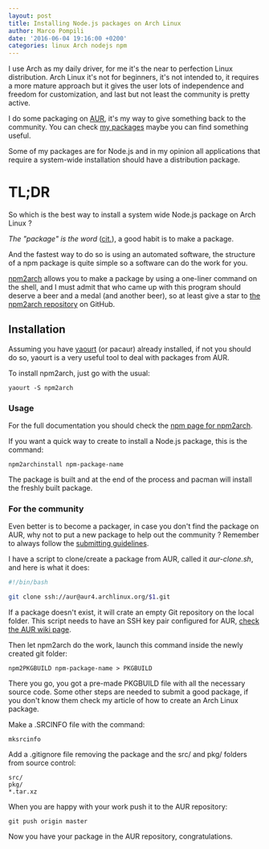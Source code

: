 ```yaml
---
layout: post
title: Installing Node.js packages on Arch Linux
author: Marco Pompili
date: '2016-06-04 19:16:00 +0200'
categories: linux Arch nodejs npm
---
```


I use Arch as my daily driver, for me it's the near to perfection Linux distribution. Arch Linux it's not for beginners, it's not intended to, it requires a more mature approach but it gives the user lots of independence and freedom for customization, and last but not least the community is pretty active. <!--more-->

I do some packaging on [AUR](https://aur.archlinux.org/), it's my way to give something back to the community. You can check [my packages](https://aur.archlinux.org/packages/?SeB=m&K=marcs) maybe you can find something useful.

Some of my packages are for Node.js and in my opinion all applications that require a system-wide installation should have a distribution package.

# TL;DR

So which is the best way to install a system wide Node.js package on Arch Linux ?

*The "package" is the word* ([cit.](https://www.youtube.com/watch?v=7OXVPgu6urw)), a good habit is to make a package.

And the fastest way to do so is using an automated software, the structure of a npm package is quite simple so a software can do the work for you.

[npm2arch](https://www.npmjs.com/package/npm2arch) allows you to make a package by using a one-liner command on the shell, and I must admit that who came up with this program should deserve a beer and a medal (and another beer), so at least give a star to [the npm2arch repository](https://github.com/Filirom1/npm2arch) on GitHub.

## Installation

Assuming you have [yaourt](https://aur.archlinux.org/packages/yaourt/) (or pacaur) already installed, if not you should do so, yaourt is a very useful tool to deal with packages from AUR.

To install npm2arch, just go with the usual:

`yaourt -S npm2arch`

### Usage

For the full documentation you should check the [npm page for npm2arch](https://www.npmjs.com/package/npm2arch).

If you want a quick way to create to install a Node.js package, this is the command:

`npm2archinstall npm-package-name`

The package is built and at the end of the process and pacman will install the freshly built package.

### For the community

Even better is to become a packager, in case you don't find the package on AUR, why not to put a new package to help out the community ? Remember to always follow the [submitting guidelines](https://wiki.archlinux.org/index.php/Arch_User_Repository#Submitting_packages).

I have a script to clone/create a package from AUR, called it *aur-clone.sh*, and here is what it does:

```bash
#!/bin/bash

git clone ssh://aur@aur4.archlinux.org/$1.git
```

If a package doesn't exist, it will crate an empty Git repository on the local folder. This script needs to have an SSH key pair configured for AUR, [check the AUR wiki page](https://wiki.archlinux.org/index.php/Arch_User_Repository#Submitting_packages).

Then let npm2arch do the work, launch this command inside the newly created git folder:

`npm2PKGBUILD npm-package-name > PKGBUILD`

There you go, you got a pre-made PKGBUILD file with all the necessary source code. Some other steps are needed to submit a good package, if you don't know them check my article of how to create an Arch Linux package.

Make a .SRCINFO file with the command:

`mksrcinfo`

Add a .gitignore file removing the package and the src/ and pkg/ folders from source control:

```text
src/
pkg/
*.tar.xz
```

When you are happy with your work push it to the AUR repository:

`git push origin master`

Now you have your package in the AUR repository, congratulations.
